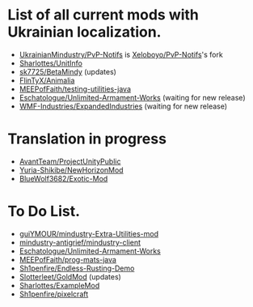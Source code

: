 # List of all current mods with Ukrainian localization.
* [UkrainianMindustry/PvP-Notifs](https://github.com/UkrainianMindustry/PvP-Notifs) is [Xeloboyo/PvP-Notifs](https://github.com/Xeloboyo/PvP-Notifs)'s fork
* [Sharlottes/UnitInfo](https://github.com/Sharlottes/UnitInfo)
* [sk7725/BetaMindy](https://github.com/sk7725/BetaMindy) (updates)
* [FlinTyX/Animalia](https://github.com/FlinTyX/Animalia)
* [MEEPofFaith/testing-utilities-java](https://github.com/MEEPofFaith/testing-utilities-java)
* [Eschatologue/Unlimited-Armament-Works](Eschatologue/Unlimited-Armament-Works) (waiting for new release)
* [WMF-Industries/ExpandedIndustries](https://github.com/WMF-Industries/ExpandedIndustries) (waiting for new release)


# Translation in progress
* [AvantTeam/ProjectUnityPublic](https://github.com/AvantTeam/ProjectUnityPublic)
* [Yuria-Shikibe/NewHorizonMod](https://github.com/Yuria-Shikibe/NewHorizonMod)
* [BlueWolf3682/Exotic-Mod](https://github.com/BlueWolf3682/Exotic-Mod)


# To Do List.
* [guiYMOUR/mindustry-Extra-Utilities-mod](https://github.com/guiYMOUR/mindustry-Extra-Utilities-mod)
* [mindustry-antigrief/mindustry-client](https://github.com/mindustry-antigrief/mindustry-client)
* [Eschatologue/Unlimited-Armament-Works](https://github.com/Eschatologue/Unlimited-Armament-Works)
* [MEEPofFaith/prog-mats-java](https://github.com/MEEPofFaith/prog-mats-java)<br>
* [Sh1penfire/Endless-Rusting-Demo](https://github.com/Sh1penfire/Endless-Rusting-Demo)
* [Slotterleet/GoldMod](https://github.com/Slotterleet/GoldMod) (updates)
* [Sharlottes/ExampleMod](https://github.com/Sharlottes/ExampleMod)
* [Sh1penfire/pixelcraft](https://github.com/Sh1penfire/pixelcraft)
